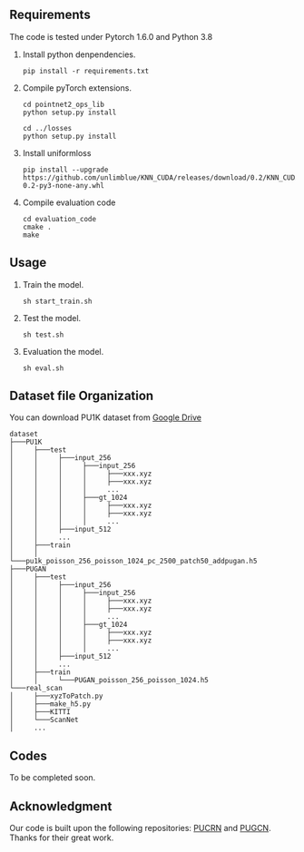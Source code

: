 
## Requirements
The code is tested under Pytorch 1.6.0 and Python 3.8 

1. Install python denpendencies.
   ```shell
   pip install -r requirements.txt
   ```
2. Compile pyTorch extensions.
   ```shell
   cd pointnet2_ops_lib
   python setup.py install
    
   cd ../losses
   python setup.py install
   ```
3. Install uniformloss
   ```shell
   pip install --upgrade https://github.com/unlimblue/KNN_CUDA/releases/download/0.2/KNN_CUDA-0.2-py3-none-any.whl
   ```
4. Compile evaluation code
   ```shell
   cd evaluation_code
   cmake .
   make
   ```
## Usage
1. Train the model.
   ```shell
   sh start_train.sh
   ```
2. Test the model.
   ```shell
   sh test.sh
   ```
3. Evaluation the model.
   ```shell
   sh eval.sh
   ```
## Dataset file Organization
You can download PU1K dataset from [Google Drive](https://drive.google.com/drive/folders/1k1AR_oklkupP8Ssw6gOrIve0CmXJaSH3?usp=sharing)
```
dataset
├───PU1K 
│     ├───test
│     │     ├───input_256
│     │     │     ├───input_256
│     │     │     │     ├───xxx.xyz
│     │     │     │     ├───xxx.xyz
│     │     │     │     ...
│     │     │     ├───gt_1024
│     │     │     │     ├───xxx.xyz
│     │     │     │     ├───xxx.xyz
│     │     │     │     ...
│     │     ├───input_512
│     │     ...
│     ├───train
│     │     └───pu1k_poisson_256_poisson_1024_pc_2500_patch50_addpugan.h5
├───PUGAN
│     ├───test
│     │     ├───input_256
│     │     │     ├───input_256
│     │     │     │     ├───xxx.xyz
│     │     │     │     ├───xxx.xyz
│     │     │     │     ...
│     │     │     ├───gt_1024
│     │     │     │     ├───xxx.xyz
│     │     │     │     ├───xxx.xyz
│     │     │     │     ...
│     │     ├───input_512
│     │     ...
│     ├───train
│     │     └───PUGAN_poisson_256_poisson_1024.h5
└───real_scan
│     ├───xyzToPatch.py	
│     ├───make_h5.py	
│     ├───KITTI
│     └───ScanNet
│     ...
```

## Codes
To be completed soon.

## Acknowledgment
Our code is built upon the following repositories: [PUCRN](https://github.com/hikvision-research/3DVision/tree/main/PointUpsampling/PUCRN) and [PUGCN](https://github.com/guochengqian/PU-GCN). Thanks for their great work.

